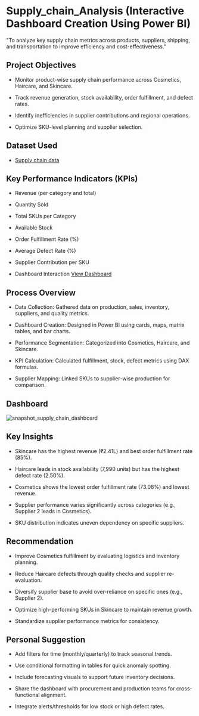 # Supply_chain_Analysis (Interactive Dashboard Creation Using Power BI)
"To analyze key supply chain metrics across products, suppliers, shipping, and transportation to improve efficiency and cost-effectiveness."

## Project Objectives

- Monitor product-wise supply chain performance across Cosmetics, Haircare, and Skincare.

- Track revenue generation, stock availability, order fulfillment, and defect rates.

- Identify inefficiencies in supplier contributions and regional operations.

- Optimize SKU-level planning and supplier selection.

## Dataset Used
- <a href="https://github.com/amit4910/Supply_chain_Dashboard/blob/main/CDACL-003-Supply%20Chain%20Analysis%20.docx">Supply chain data</a>

## Key Performance Indicators (KPIs)
- Revenue (per category and total)
- Quantity Sold
- Total SKUs per Category
- Available Stock
- Order Fulfillment Rate (%)
- Average Defect Rate (%)
- Supplier Contribution per SKU

- Dashboard Interaction   <a href="https://github.com/amit4910/Supply_chain_Dashboard/blob/main/snapshot_supply_chain_dashboard.png">View Dashboard</a>

## Process Overview
- Data Collection: Gathered data on production, sales, inventory, suppliers, and quality metrics.

- Dashboard Creation: Designed in Power BI using cards, maps, matrix tables, and bar charts.

- Performance Segmentation: Categorized into Cosmetics, Haircare, and Skincare.

- KPI Calculation: Calculated fulfillment, stock, defect metrics using DAX formulas.

- Supplier Mapping: Linked SKUs to supplier-wise production for comparison.

## Dashboard
![snapshot_supply_chain_dashboard](https://github.com/user-attachments/assets/9f1173d9-a189-41d4-a7c5-e78d2f882194)

## Key Insights
- Skincare has the highest revenue (₹2.41L) and best order fulfillment rate (85%).

- Haircare leads in stock availability (7,990 units) but has the highest defect rate (2.50%).

- Cosmetics shows the lowest order fulfillment rate (73.08%) and lowest revenue.

- Supplier performance varies significantly across categories (e.g., Supplier 2 leads in Cosmetics).

- SKU distribution indicates uneven dependency on specific suppliers.

## Recommendation
- Improve Cosmetics fulfillment by evaluating logistics and inventory planning.

- Reduce Haircare defects through quality checks and supplier re-evaluation.

- Diversify supplier base to avoid over-reliance on specific ones (e.g., Supplier 2).

- Optimize high-performing SKUs in Skincare to maintain revenue growth.

- Standardize supplier performance metrics for consistency.

## Personal Suggestion
- Add filters for time (monthly/quarterly) to track seasonal trends.

- Use conditional formatting in tables for quick anomaly spotting.

- Include forecasting visuals to support future inventory decisions.

- Share the dashboard with procurement and production teams for cross-functional alignment.

- Integrate alerts/thresholds for low stock or high defect rates.
  


